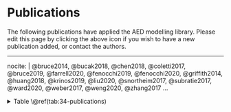 # Publications

The following publications have applied the AED modelling library. Please edit this page by clicking the above icon if you wish to have a new publication added, or contact the authors.

---
nocite: | 
@bruce2014, @bucak2018, @chen2018, @coletti2017, @bruce2019, @farrell2020, @fenocchi2019, @fenocchi2020, @griffith2014, @huang2018, @krinos2019, @liu2020, @snortheim2017, @subratie2017, @ward2020, @weber2017, @weng2020, @zhang2017
...


<details>

  <summary>
    Table \@ref(tab:34-publications)
  </summary>
  <div style="border: 1px solid #ddd; padding: 5px; overflow-y: scroll; height:120px; overflow-x: scroll; width:770px; "><table class="table" style="font-size: 12px; width: auto !important; ">
  <caption style="font-size: initial !important;">(\#tab:34-publications)Publications</caption>
   <thead>
    <tr>
     <th style="text-align:center;"> Author/Year </th>
     <th style="text-align:center;"> Paper Title </th>
     <th style="text-align:center;"> Description </th>
    </tr>
   </thead>
  <tbody>
    <tr>
     <td style="text-align:center;min-width: 6em; background-color: white !important;"> @bruce2014 </td>
     <td style="text-align:center;min-width: 6em; background-color: white !important;"> Hydrodynamic controls on oxygen dynamics in a riverine salt wedge estuary, the Yarra River estuary, Australia </td>
     <td style="text-align:center;min-width: 6em; background-color: white !important;"> Estuarine </td>
    </tr>
  </tbody>
  </table></div>

</details>
